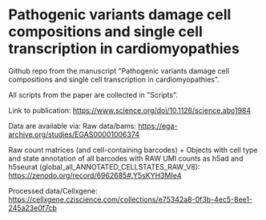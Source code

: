 # Pathogenic variants damage cell compositions and single cell transcription in cardiomyopathies

Github repo from the manuscript "Pathogenic variants damage cell compositions and single cell transcription in cardiomyopathies". 

All scripts from the paper are collected in "Scripts". 

Link to publication: https://www.science.org/doi/10.1126/science.abo1984

Data are available via: 
Raw data/bams: https://ega-archive.org/studies/EGAS00001006374

Raw count matrices (and cell-containing barcodes) + 
Objects with cell type and state annotation of all barcodes with RAW UMI counts as h5ad and h5seurat (global_all_ANNOTATED_CELLSTATES_RAW_V8):
https://zenodo.org/record/6962685#.Y5sKYH3MIe4

Processed data/Cellxgene: 
https://cellxgene.cziscience.com/collections/e75342a8-0f3b-4ec5-8ee1-245a23e0f7cb
